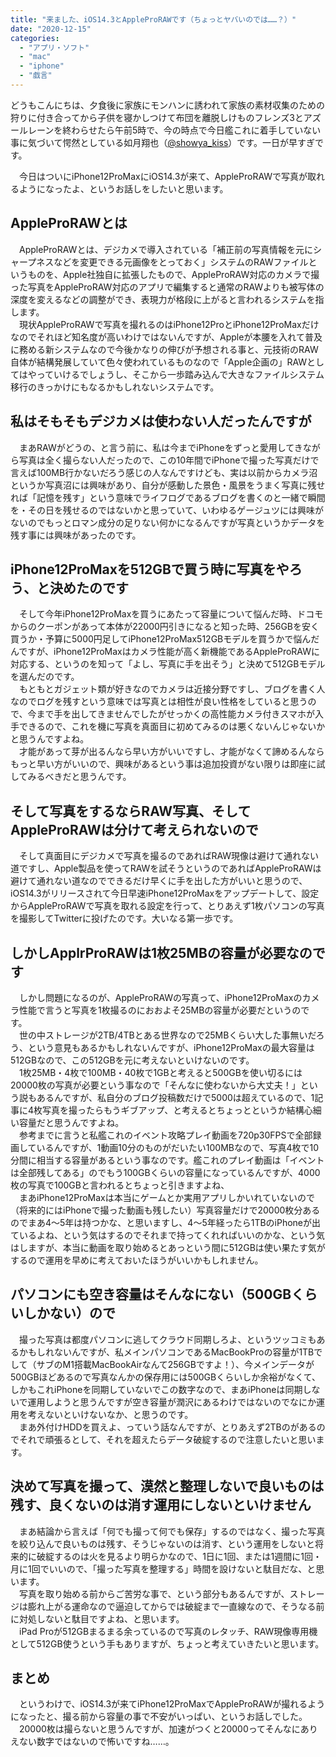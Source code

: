 ```yaml
---
title: "来ました、iOS14.3とAppleProRAWです（ちょっとヤバいのでは……？）"
date: "2020-12-15"
categories: 
  - "アプリ・ソフト"
  - "mac"
  - "iphone"
  - "戯言"
---
```


どうもこんにちは、夕食後に家族にモンハンに誘われて家族の素材収集のための狩りに付き合ってから子供を寝かしつけて布団を離脱しけものフレンズ3とアズールレーンを終わらせたら午前5時で、今の時点で今日艦これに着手していない事に気づいて愕然としている如月翔也（[@showya\_kiss](http://twitter.com/showya_kiss)）です。一日が早すぎです。  
  
　今日はついにiPhone12ProMaxにiOS14.3が来て、AppleProRAWで写真が取れるようになったよ、というお話しをしたいと思います。  

## AppleProRAWとは

　AppleProRAWとは、デジカメで導入されている「補正前の写真情報を元にシャープネスなどを変更できる元画像をとっておく」システムのRAWファイルというものを、Apple社独自に拡張したもので、AppleProRAW対応のカメラで撮った写真をAppleProRAW対応のアプリで編集すると通常のRAWよりも被写体の深度を変えるなどの調整ができ、表現力が格段に上がると言われるシステムを指します。  
　現状AppleProRAWで写真を撮れるのはiPhone12ProとiPhone12ProMaxだけなのでそれほど知名度が高いわけではないんですが、Appleが本腰を入れて普及に務める新システムなので今後かなりの伸びが予想される事と、元技術のRAW自体が結構発展していて色々使われているものなので「Apple企画の」RAWとしてはやっていけるでしょうし、そこから一歩踏み込んで大きなファイルシステム移行のきっかけにもなるかもしれないシステムです。  

## 私はそもそもデジカメは使わない人だったんですが

　まあRAWがどうの、と言う前に、私は今までiPhoneをずっと愛用してきながら写真は全く撮らない人だったので、この10年間でiPhoneで撮った写真だけで言えば100MB行かないだろう感じの人なんですけども、実は以前からカメラ沼というか写真沼には興味があり、自分が感動した景色・風景をうまく写真に残せれば「記憶を残す」という意味でライフログであるブログを書くのと一緒で瞬間を・その日を残せるのではないかと思っていて、いわゆるゲージュツには興味がないのでもっとロマン成分の足りない何かになるんですが写真というかデータを残す事には興味があったのです。  

## iPhone12ProMaxを512GBで買う時に写真をやろう、と決めたのです

　そして今年iPhone12ProMaxを買うにあたって容量について悩んだ時、ドコモからのクーポンがあって本体が22000円引きになると知った時、256GBを安く買うか・予算に5000円足してiPhone12ProMax512GBモデルを買うかで悩んだんですが、iPhone12ProMaxはカメラ性能が高く新機能であるAppleProRAWに対応する、というのを知って「よし、写真に手を出そう」と決めて512GBモデルを選んだのです。  
　もともとガジェット類が好きなのでカメラは近接分野ですし、ブログを書く人なのでログを残すという意味では写真とは相性が良い性格をしていると思うので、今まで手を出してきませんでしたがせっかくの高性能カメラ付きスマホが入手できるので、これを機に写真を真面目に初めてみるのは悪くないんじゃないかと思うんですよね。  
　才能があって芽が出るんなら早い方がいいですし、才能がなくて諦めるんならもっと早い方がいいので、興味があるという事は追加投資がない限りは即座に試してみるべきだと思うんです。  

## そして写真をするならRAW写真、そしてAppleProRAWは分けて考えられないので

　そして真面目にデジカメで写真を撮るのであればRAW現像は避けて通れない道ですし、Apple製品を使ってRAWを試そうというのであればAppleProRAWは避けて通れない道なのでできるだけ早くに手を出した方がいいと思うので、iOS14.3がリリースされて今日早速iPhone12ProMaxをアップデートして、設定からAppleProRAWで写真を取れる設定を行って、とりあえず1枚パソコンの写真を撮影してTwitterに投げたのです。大いなる第一歩です。  

## しかしApplrProRAWは1枚25MBの容量が必要なのです

　しかし問題になるのが、AppleProRAWの写真って、iPhone12ProMaxのカメラ性能で言うと写真を1枚撮るのにおおよそ25MBの容量が必要だというのです。  
　世の中ストレージが2TB/4TBとある世界なので25MBくらい大した事無いだろう、という意見もあるかもしれないんですが、iPhone12ProMaxの最大容量は512GBなので、この512GBを元に考えないといけないのです。  
　1枚25MB・4枚で100MB・40枚で1GBと考えると500GBを使い切るには20000枚の写真が必要という事なので「そんなに使わないから大丈夫！」という説もあるんですが、私自分のブログ投稿数だけで5000は超えているので、1記事に4枚写真を撮ったらもうギブアップ、と考えるとちょっとというか結構心細い容量だと思うんですよね。  
　参考までに言うと私艦これのイベント攻略プレイ動画を720p30FPSで全部録画しているんですが、1動画10分のものがだいたい100MBなので、写真4枚で10分間に相当する容量があるという事なのです。艦これのプレイ動画は「イベントは全部残してある」のでもう100GBくらいの容量になっているんですが、4000枚の写真で100GBと言われるとちょっと引きますよね、  
　まあiPhone12ProMaxは本当にゲームとか実用アプリしかいれていないので（将来的にはiPhoneで撮った動画も残したい）写真容量だけで20000枚分あるのでまあ4〜5年は持つかな、と思いますし、4〜5年経ったら1TBのiPhoneが出ているよね、という気はするのでそれまで持ってくれればいいのかな、という気はしますが、本当に動画を取り始めるとあっという間に512GBは使い果たす気がするので運用を早めに考えておいたほうがいいかもしれません。  

## パソコンにも空き容量はそんなにない（500GBくらいしかない）ので

　撮った写真は都度パソコンに逃してクラウド同期しろよ、というツッコミもあるかもしれないんですが、私メインパソコンであるMacBookProの容量が1TBでして（サブのM1搭載MacBookAirなんて256GBですよ！）、今メインデータが500GBほどあるので写真なんかの保存用には500GBくらいしか余裕がなくて、しかもこれiPhoneを同期していないでこの数字なので、まあiPhoneは同期しないで運用しようと思うんですが空き容量が潤沢にあるわけではないのでなにか運用を考えないといけないなか、と思うのです。  
　まあ外付けHDDを買えよ、っていう話なんですが、とりあえず2TBのがあるのでそれで頑張るとして、それを超えたらデータ破綻するので注意したいと思います。  

## 決めて写真を撮って、漠然と整理しないで良いものは残す、良くないのは消す運用にしないといけません

　まあ結論から言えば「何でも撮って何でも保存」するのではなく、撮った写真を絞り込んで良いものは残す、そうじゃないのは消す、という運用をしないと将来的に破綻するのは火を見るより明らかなので、1日に1回、または1週間に1回・月に1回でいいので、「撮った写真を整理する」時間を設けないと駄目だな、と思います。  
　写真を取り始める前からご苦労な事で、という部分もあるんですが、ストレージは膨れ上がる運命なので逼迫してからでは破綻まで一直線なので、そうなる前に対処しないと駄目ですよね、と思います。  
　iPad Proが512GBまるまる余っているので写真のレタッチ、RAW現像専用機として512GB使うという手もありますが、ちょっと考えていきたいと思います。  

## まとめ

　というわけで、iOS14.3が来てiPhone12ProMaxでAppleProRAWが撮れるようになったと、撮る前から容量の事で不安がいっぱい、というお話しでした。  
　20000枚は撮らないと思うんですが、加速がつくと20000ってそんなにありえない数字ではないので怖いですね……。
